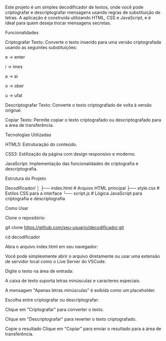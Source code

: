Este projeto é um simples decodificador de textos, onde você pode criptografar e descriptografar mensagens usando regras de substituição de letras. A aplicação é construída utilizando HTML, CSS e JavaScript, e é ideal para quem deseja trocar mensagens secretas.


Funcionalidades

Criptografar Texto: Converte o texto inserido para uma versão criptografada usando as seguintes substituições:

e → enter

i → imes

a → ai

o → ober

u → ufat

Descriptografar Texto: Converte o texto criptografado de volta à versão original.

Copiar Texto: Permite copiar o texto criptografado ou descriptografado para a área de transferência.

Tecnologias Utilizadas

HTML5: Estruturação do conteúdo.

CSS3: Estilização da página com design responsivo e moderno.

JavaScript: Implementação das funcionalidades de criptografia e descriptografia.

Estrutura do Projeto

Decodificador/
│
├── index.html       # Arquivo HTML principal
├── style.css        # Estilos CSS para a interface
└── script.js        # Lógica JavaScript para criptografia e descriptografia

Como Usar

Clone o repositório:

git clone https://github.com/seu-usuario/decodificador.git

cd decodificador

Abra o arquivo index.html em seu navegador:

Você pode simplesmente abrir o arquivo diretamente ou usar uma extensão de servidor local como o Live Server do VSCode.

Digite o texto na área de entrada:

A caixa de texto suporta letras minúsculas e caracteres especiais.

A mensagem "Apenas letras minúsculas" é exibida como um placeholder.

Escolha entre criptografar ou descriptografar:

Clique em "Criptografar" para converter o texto.

Clique em "Descriptografar" para reverter o texto criptografado.

Copie o resultado
Clique em "Copiar" para enviar o resultado para a área de transferência.
